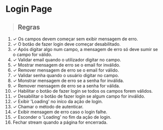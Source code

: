 # Login Page

> ## Regras
1. ✓ Os campos devem começar sem exibir mensagem de erro.
2. ✓ O botão de fazer login deve começar desabilitado.
3. ✓ Após digitar algo num campo, a mensagem de erro só deve sumir se o campo for válido.
4. ✓ Validar email quando o utilizador digitar no campo.
5. ✓ Mostrar mensagem de erro se o email for inválido.
6. ✓ Remover mensagem de erro se o email for válido.
7. ✓ Validar senha quando o usuário digitar no campo.
8. ✓ Monstrar mensagem de erro se a senha for inválida.
9. ✓ Remover mensagem de erro se a senha for válida.
10. ✓ Habilitar o botão de fazer login se todos os campos forem válidos.
11. ✓ Desabilitar o botão de fazer login se algum campo for inválido.
12. ✓ Exibir 'Loading' no iníco da ação de login.
13. ✓ Chamar o método de autenticar.
14. ✓ Exibir mensagem de erro caso o login falhe.
15. ✓ Esconder o 'Loading' no fim da ação de login.
16. Fechar stream quando a página for encerrada.

